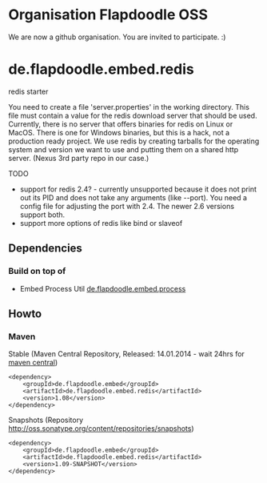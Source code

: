 # Organisation Flapdoodle OSS

We are now a github organisation. You are invited to participate. :)


de.flapdoodle.embed.redis
=========================

redis starter

You need to create a file 'server.properties' in the working directory.
This file must contain a value for the redis download server that should be used.
Currently, there is no server that offers binaries for redis on Linux or MacOS. There is
one for Windows binaries, but this is a hack, not a production ready project. We use redis
by creating tarballs for the operating system and version we want to use and putting them
on a shared http server. (Nexus 3rd party repo in our case.)

TODO
- support for redis 2.4? - currently unsupported because it does not print out its PID and does 
  not take any arguments (like --port). You need a config file for adjusting the port with 2.4.
  The newer 2.6 versions support both.
- support more options of redis like bind or slaveof

## Dependencies

### Build on top of

- Embed Process Util [de.flapdoodle.embed.process](https://github.com/flapdoodle-oss/de.flapdoodle.embed.process)

## Howto

### Maven

Stable (Maven Central Repository, Released: 14.01.2014 - wait 24hrs for [maven central](http://repo1.maven.org/maven2/de/flapdoodle/embed/de.flapdoodle.embed.redis/maven-metadata.xml))

	<dependency>
		<groupId>de.flapdoodle.embed</groupId>
		<artifactId>de.flapdoodle.embed.redis</artifactId>
		<version>1.08</version>
	</dependency>

Snapshots (Repository http://oss.sonatype.org/content/repositories/snapshots)

	<dependency>
		<groupId>de.flapdoodle.embed</groupId>
		<artifactId>de.flapdoodle.embed.redis</artifactId>
		<version>1.09-SNAPSHOT</version>
	</dependency>

